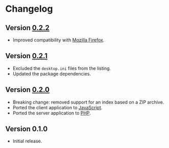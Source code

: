 # Changelog

## Version [0.2.2](https://github.com/cedx/php-index/compare/v0.2.1...v0.2.2)
- Improved compatibility with [Mozilla Firefox](https://www.mozilla.org/en-US/firefox/browsers).

## Version [0.2.1](https://github.com/cedx/php-index/compare/v0.2.0...v0.2.1)
- Excluded the `desktop.ini` files from the listing.
- Updated the package dependencies.

## Version [0.2.0](https://github.com/cedx/php-index/compare/v0.1.0...v0.2.0)
- Breaking change: removed support for an index based on a ZIP archive.
- Ported the client application to [JavaScript](https://developer.mozilla.org/docs/Web/JavaScript).
- Ported the server application to [PHP](https://www.php.net).

## Version 0.1.0
- Initial release.
